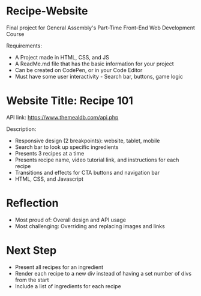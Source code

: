 # Recipe-Website
Final project for General Assembly's Part-Time Front-End Web Development Course

Requirements:
- A Project made in HTML, CSS, and JS
- A ReadMe.md file that has the basic information for your project
- Can be created on CodePen, or in your Code Editor
- Must have some user interactivity - Search bar, buttons, game logic


# Website Title: Recipe 101
API link: https://www.themealdb.com/api.php

Description:
- Responsive design (2 breakpoints): website, tablet, mobile
- Search bar to look up specific ingredients
- Presents 3 recipes at a time
- Presents recipe name, video tutorial link, and instructions for each recipe
- Transitions and effects for CTA buttons and navigation bar
- HTML, CSS, and Javascript


# Reflection
- Most proud of: Overall design and API usage
- Most challenging: Overriding and replacing images and links


# Next Step
- Present all recipes for an ingredient
- Render each recipe to a new div instead of having a set number of divs from the start
- Include a list of ingredients for each recipe
